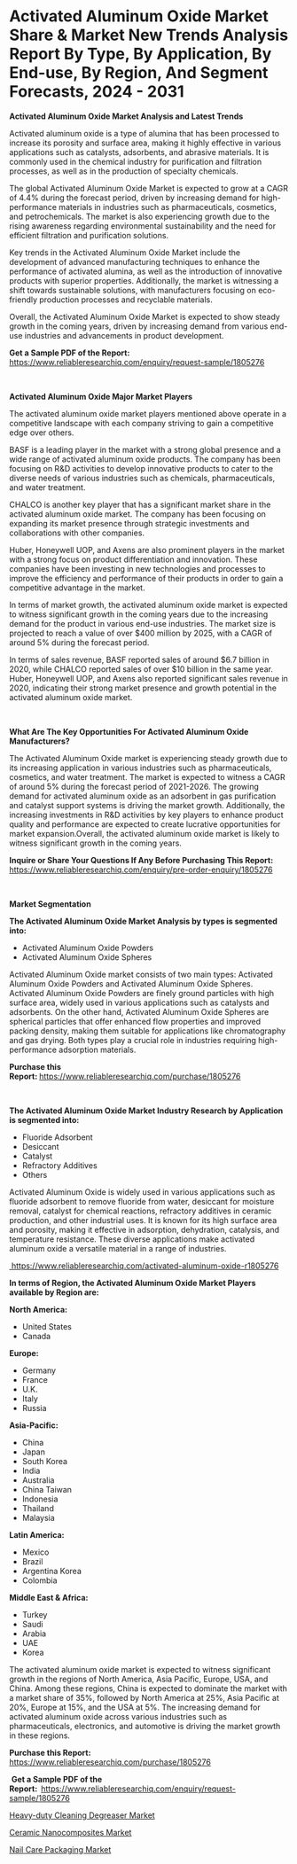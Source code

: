 <p><h1>Activated Aluminum Oxide Market Share & Market New Trends Analysis Report By Type, By Application, By End-use, By Region, And Segment Forecasts, 2024 - 2031</h1></p><p><strong>Activated Aluminum Oxide Market Analysis and Latest Trends</strong></p>
<p><p>Activated aluminum oxide is a type of alumina that has been processed to increase its porosity and surface area, making it highly effective in various applications such as catalysts, adsorbents, and abrasive materials. It is commonly used in the chemical industry for purification and filtration processes, as well as in the production of specialty chemicals.</p><p>The global Activated Aluminum Oxide Market is expected to grow at a CAGR of 4.4% during the forecast period, driven by increasing demand for high-performance materials in industries such as pharmaceuticals, cosmetics, and petrochemicals. The market is also experiencing growth due to the rising awareness regarding environmental sustainability and the need for efficient filtration and purification solutions.</p><p>Key trends in the Activated Aluminum Oxide Market include the development of advanced manufacturing techniques to enhance the performance of activated alumina, as well as the introduction of innovative products with superior properties. Additionally, the market is witnessing a shift towards sustainable solutions, with manufacturers focusing on eco-friendly production processes and recyclable materials.</p><p>Overall, the Activated Aluminum Oxide Market is expected to show steady growth in the coming years, driven by increasing demand from various end-use industries and advancements in product development.</p></p>
<p><strong>Get a Sample PDF of the Report:&nbsp;</strong> <a href="https://www.reliableresearchiq.com/enquiry/request-sample/1805276">https://www.reliableresearchiq.com/enquiry/request-sample/1805276</a></p>
<p>&nbsp;</p>
<p><strong>Activated Aluminum Oxide Major Market Players</strong></p>
<p><p>The activated aluminum oxide market players mentioned above operate in a competitive landscape with each company striving to gain a competitive edge over others. </p><p>BASF is a leading player in the market with a strong global presence and a wide range of activated aluminum oxide products. The company has been focusing on R&D activities to develop innovative products to cater to the diverse needs of various industries such as chemicals, pharmaceuticals, and water treatment. </p><p>CHALCO is another key player that has a significant market share in the activated aluminum oxide market. The company has been focusing on expanding its market presence through strategic investments and collaborations with other companies. </p><p>Huber, Honeywell UOP, and Axens are also prominent players in the market with a strong focus on product differentiation and innovation. These companies have been investing in new technologies and processes to improve the efficiency and performance of their products in order to gain a competitive advantage in the market. </p><p>In terms of market growth, the activated aluminum oxide market is expected to witness significant growth in the coming years due to the increasing demand for the product in various end-use industries. The market size is projected to reach a value of over $400 million by 2025, with a CAGR of around 5% during the forecast period. </p><p>In terms of sales revenue, BASF reported sales of around $6.7 billion in 2020, while CHALCO reported sales of over $10 billion in the same year. Huber, Honeywell UOP, and Axens also reported significant sales revenue in 2020, indicating their strong market presence and growth potential in the activated aluminum oxide market.</p></p>
<p>&nbsp;</p>
<p><strong>What Are The Key Opportunities For Activated Aluminum Oxide Manufacturers?</strong></p>
<p><p>The Activated Aluminum Oxide market is experiencing steady growth due to its increasing application in various industries such as pharmaceuticals, cosmetics, and water treatment. The market is expected to witness a CAGR of around 5% during the forecast period of 2021-2026. The growing demand for activated aluminum oxide as an adsorbent in gas purification and catalyst support systems is driving the market growth. Additionally, the increasing investments in R&D activities by key players to enhance product quality and performance are expected to create lucrative opportunities for market expansion.Overall, the activated aluminum oxide market is likely to witness significant growth in the coming years.</p></p>
<p><strong>Inquire or Share Your Questions If Any Before Purchasing This Report:</strong> <a href="https://www.reliableresearchiq.com/enquiry/pre-order-enquiry/1805276">https://www.reliableresearchiq.com/enquiry/pre-order-enquiry/1805276</a></p>
<p>&nbsp;</p>
<p><strong>Market Segmentation</strong></p>
<p><strong>The Activated Aluminum Oxide Market Analysis by types is segmented into:</strong></p>
<p><ul><li>Activated Aluminum Oxide Powders</li><li>Activated Aluminum Oxide Spheres</li></ul></p>
<p><p>Activated Aluminum Oxide market consists of two main types: Activated Aluminum Oxide Powders and Activated Aluminum Oxide Spheres. Activated Aluminum Oxide Powders are finely ground particles with high surface area, widely used in various applications such as catalysts and adsorbents. On the other hand, Activated Aluminum Oxide Spheres are spherical particles that offer enhanced flow properties and improved packing density, making them suitable for applications like chromatography and gas drying. Both types play a crucial role in industries requiring high-performance adsorption materials.</p></p>
<p><strong>Purchase this Report:&nbsp;</strong><a href="https://www.reliableresearchiq.com/purchase/1805276">https://www.reliableresearchiq.com/purchase/1805276</a></p>
<p>&nbsp;</p>
<p><strong>The Activated Aluminum Oxide Market Industry Research by Application is segmented into:</strong></p>
<p><ul><li>Fluoride Adsorbent</li><li>Desiccant</li><li>Catalyst</li><li>Refractory Additives</li><li>Others</li></ul></p>
<p><p>Activated Aluminum Oxide is widely used in various applications such as fluoride adsorbent to remove fluoride from water, desiccant for moisture removal, catalyst for chemical reactions, refractory additives in ceramic production, and other industrial uses. It is known for its high surface area and porosity, making it effective in adsorption, dehydration, catalysis, and temperature resistance. These diverse applications make activated aluminum oxide a versatile material in a range of industries.</p></p>
<p><a href="https://www.reliableresearchiq.com/activated-aluminum-oxide-r1805276">&nbsp;https://www.reliableresearchiq.com/activated-aluminum-oxide-r1805276</a></p>
<p><strong>In terms of Region, the Activated Aluminum Oxide Market Players available by Region are:</strong></p>
<p>
    <p> <strong> North America: </strong>
        <ul>
            <li>United States</li>
            <li>Canada</li>
        </ul>
        </p> 
    <p> <strong> Europe: </strong>
        <ul>
            <li>Germany</li>
            <li>France</li>
            <li>U.K.</li>
            <li>Italy</li>
            <li>Russia</li>
        </ul>
        </p> 
    <p> <strong> Asia-Pacific: </strong>
        <ul>
            <li>China</li>
            <li>Japan</li>
            <li>South Korea</li>
            <li>India</li>
            <li>Australia</li>
            <li>China Taiwan</li>
            <li>Indonesia</li>
            <li>Thailand</li>
            <li>Malaysia</li>
        </ul>
        </p> 
    <p> <strong> Latin America: </strong>
        <ul>
            <li>Mexico</li>
            <li>Brazil</li>
            <li>Argentina Korea</li>
            <li>Colombia</li>
        </ul>
        </p> 
    <p> <strong> Middle East & Africa: </strong>
        <ul>
            <li>Turkey</li>
            <li>Saudi</li>
            <li>Arabia</li>
            <li>UAE</li>
            <li>Korea</li>
        </ul>
    </p>
    </p>
<p><p>The activated aluminum oxide market is expected to witness significant growth in the regions of North America, Asia Pacific, Europe, USA, and China. Among these regions, China is expected to dominate the market with a market share of 35%, followed by North America at 25%, Asia Pacific at 20%, Europe at 15%, and the USA at 5%. The increasing demand for activated aluminum oxide across various industries such as pharmaceuticals, electronics, and automotive is driving the market growth in these regions.</p></p>
<p><strong>Purchase this Report: </strong><a href="https://www.reliableresearchiq.com/purchase/1805276">https://www.reliableresearchiq.com/purchase/1805276</a></p>
<p>&nbsp;<strong>Get a Sample PDF of the Report:&nbsp;&nbsp;</strong><a href="https://www.reliableresearchiq.com/enquiry/request-sample/1805276">https://www.reliableresearchiq.com/enquiry/request-sample/1805276</a></p>
<p><strong></strong></p>
<p><p><a href="https://medium.com/@akshatreportprime/heavy-duty-cleaning-degreaser-market-market-segmentation-geographical-regions-and-market-forcast-90d4ccf49705">Heavy-duty Cleaning Degreaser Market</a></p><p><a href="https://github.com/ValentineMike02/Market-Research-Report-List-1/blob/main/ceramic-nanocomposites-market.md">Ceramic Nanocomposites Market</a></p><p><a href="https://github.com/JosephMorgnlvXXff/Market-Research-Report-List-1/blob/main/nail-care-packaging-market.md">Nail Care Packaging Market</a></p></p>
